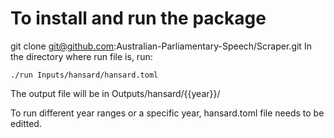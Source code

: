 # To install and run the package
git clone git@github.com:Australian-Parliamentary-Speech/Scraper.git
In the directory where run file is, run:
```
./run Inputs/hansard/hansard.toml
```
The output file will be in Outputs/hansard/{{year}}/

To run different year ranges or a specific year, hansard.toml file needs to be editted.


